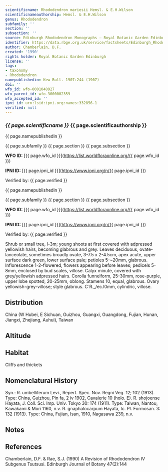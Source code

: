 ```yaml
---
scientificname: Rhododendron mariesii Hemsl. & E.H.Wilson
scientificnameauthorship: Hemsl. & E.H.Wilson
genus: Rhododendron
subfamily: ''
section: ''
subsection: ''
source: Edinburgh Rhododendron Monographs – Royal Botanic Garden Edinburgh
identifier: https://data.rbge.org.uk/service/factsheets/Edinburgh_Rhododendron_Monographs.xhtml
author: Chamberlain, D.F.
created: '1990'
rights holder: Royal Botanic Garden Edinburgh
license: ''
tags:
- taxonomy
- Rhododendron
namepublishedin: Kew Bull. 1907:244 (1907)
doi: ''
wfo_id: wfo-0001048927
wfo_parent_id: wfo-3000002359
wfo_accepted_id: ''
ipni_id: urn:lsid:ipni.org:names:332856-1
verified: null
---
```

### _{{ page.scientificname }}_ {{ page.scientificauthorship }}
 {{ page.namepublishedin }}

{{ page.subfamily }} {{ page.section }} {{ page.subsection }}

**WFO ID:** [{{ page.wfo_id }}](https://list.worldfloraonline.org/{{ page.wfo_id }})

**IPNI ID:** [{{ page.ipni_id }}](https://www.ipni.org/n/{{ page.ipni_id }})

Verified by: {{ page.verified }}

 {{ page.namepublishedin }}

{{ page.subfamily }} {{ page.section }} {{ page.subsection }}

**WFO ID:** [{{ page.wfo_id }}](https://list.worldfloraonline.org/{{ page.wfo_id }})

**IPNI ID:** [{{ page.ipni_id }}](https://www.ipni.org/n/{{ page.ipni_id }})

Verified by: {{ page.verified }}



Shrub or small tree, l-3m; young shoots at first covered with adpressed yellowish hairs, becoming glabrous and grey. Leaves deciduous, ovate-lanceolate, sometimes broadly ovate, 3-7.5 x 2-4.5cm, apex acute, upper surface dark green, lower surface pale; petioles 5-~20mm, glabrous. Inflorescence 1-2-flowered, flowers appearing before leaves; pedicels 5-8mm, enclosed by bud scales, villose. Calyx minute, covered with grey/yellowish adpressed hairs. Corolla funnelform, 25-30mm, rose-purple, upper lobe spotted, 20-25mm, oblong. Stamens 10, equal, glabrous. Ovary yellowish-grey-villose; style glabrous. C´R._/ec.l0mm, cylindric, villose.

## Distribution
China (W Hubei, E Sichuan, Guizhou, Guangxi, Guangdong, Fujian, Hunan, Jiangxi, Zhejiang, Auhui), Taiwan

## Altitude


## Habitat
Cliffs and thickets

## Nomenclatural History
Syn.: R. umbelliferum Levi., Repert. Spec. Nov. Regni Veg. 12; 102 (1913). Type: China, Guizhou, Pin fa, 2 iv 1902, Cavalerie 10 (holo. E). R. shojoense Hayata, J. Coll. Sci. Imp. Univ. Tokyo 30: 174 (1911). Type: Taiwan, Nantou, Kawakami & Mori 1160, n.v. R. gnaphalocarpum Hayata, Ic. PI. Formosan. 3: 132 (1913). Type: China, Fujian, Isan, 1910, Nagasawa 239, n.v.
                       
## Notes


## References

Chamberlain, D.F. & Rae, S.J. (1990) A Revision of Rhododendron IV Subgenus Tsutsusi. Edinburgh Journal of Botany 47(2):144
